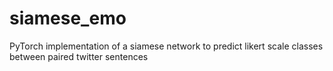 ﻿# siamese_emo
 
PyTorch implementation of a siamese network to predict likert scale classes between paired twitter sentences

